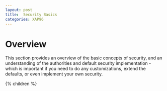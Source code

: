 ```yaml
---
layout: post
title:  Security Basics
categories: XAP96
---
```


# Overview

This section provides an overview of the basic concepts of security, and an understanding of the authorities and default security implementation - which is important if you need to do any customizations, extend the defaults, or even implement your own security.

{% children %}
